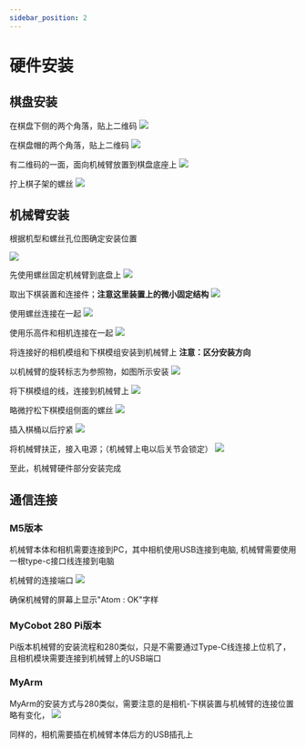 ```yaml
---
sidebar_position: 2
---
```


# 硬件安装

## 棋盘安装

在棋盘下侧的两个角落，贴上二维码
![](attachment/2023-07-07-16-22-47.png)

在棋盘帽的两个角落，贴上二维码
![](attachment/2023-07-07-16-23-53.png)

有二维码的一面，面向机械臂放置到棋盘底座上
![](attachment/2023-09-13-15-37-50.png)

拧上棋子架的螺丝
![](attachment/2023-09-13-15-39-34.png)

## 机械臂安装

根据机型和螺丝孔位图确定安装位置

![](attachment/2023-11-17-12-00-48.png)

先使用螺丝固定机械臂到底盘上
![](attachment/2023-09-13-15-41-05.png)

取出下棋装置和连接件；**注意这里装置上的微小固定结构**
![](attachment/2023-09-13-15-41-36.png)

使用螺丝连接在一起
![](attachment/2023-09-13-15-42-44.png)

使用乐高件和相机连接在一起
![](attachment/2023-09-13-15-43-41.png)

将连接好的相机模组和下棋模组安装到机械臂上
**注意：区分安装方向**

以机械臂的旋转标志为参照物，如图所示安装
![](attachment/2023-09-13-15-44-44.png)

将下棋模组的线，连接到机械臂上
![](attachment/2023-09-13-15-45-04.png)

略微拧松下棋模组侧面的螺丝
![](attachment/2023-07-07-16-20-18.png)

插入棋桶以后拧紧
![](attachment/2023-07-07-17-23-29.png)

将机械臂扶正，接入电源；（机械臂上电以后关节会锁定）
![](attachment/2023-07-07-16-26-47.png)

至此，机械臂硬件部分安装完成

## 通信连接

### M5版本

机械臂本体和相机需要连接到PC，其中相机使用USB连接到电脑, 机械臂需要使用一根type-c接口线连接到电脑

机械臂的连接端口
![](attachment/2023-07-07-16-30-58.png)

确保机械臂的屏幕上显示"Atom : OK"字样

### MyCobot 280 Pi版本

Pi版本机械臂的安装流程和280类似，只是不需要通过Type-C线连接上位机了，且相机模块需要连接到机械臂上的USB端口

### MyArm

MyArm的安装方式与280类似，需要注意的是相机-下棋装置与机械臂的连接位置略有变化，
![](attachment/hardware-myarm0.png)

同样的，相机需要插在机械臂本体后方的USB插孔上